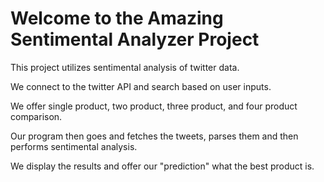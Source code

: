 # Welcome to the Amazing Sentimental Analyzer Project

This project utilizes sentimental analysis of twitter data.

We connect to the twitter API and search based on user inputs.

We offer single product, two product, three product, and four product comparison.

Our program then goes and fetches the tweets, parses them and then performs sentimental analysis.

We display the results and offer our "prediction" what the best product is.
